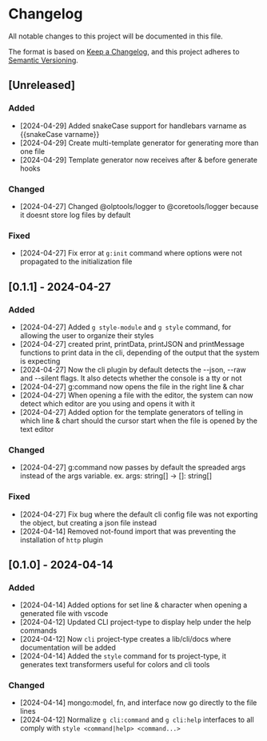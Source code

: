 # Changelog

All notable changes to this project will be documented in this file.

The format is based on [Keep a Changelog](https://keepachangelog.com/en/1.1.0/),
and this project adheres to [Semantic Versioning](https://semver.org/spec/v2.0.0.html).

## [Unreleased]


### Added
- [2024-04-29] Added snakeCase support for handlebars varname as {{snakeCase varname}}
- [2024-04-29] Create multi-template generator for generating more than one file
- [2024-04-29] Template generator now receives after & before generate hooks


### Changed
- [2024-04-27] <TS> Changed @olptools/logger to @coretools/logger because it doesnt store log files by default


### Fixed
- [2024-04-27] <G> Fix error at `g:init` command where options were not propagated to the initialization file

## [0.1.1] - 2024-04-27


### Added
- [2024-04-27] <Angular> Added `g style-module` and `g style` command, for allowing the user to organize their styles
- [2024-04-27] <CLI Plugin> created print, printData, printJSON and printMessage functions to print data in the cli, depending of the output that the system is expecting
- [2024-04-27] <CLI Plugin> Now the cli plugin by default detects the --json, --raw and --silent flags.  It also detects whether the console is a tty or not
- [2024-04-27] g:command now opens the file in the right line & char
- [2024-04-27] When opening a file with the editor, the system can now detect which editor are you using and opens it with it
- [2024-04-27] Added option for the template generators of telling in which line & chart should the cursor start when the file is opened by the text editor


### Changed
- [2024-04-27] g:command now passes by default the spreaded args instead of the args variable. ex. args: string[] -> []: string[]


### Fixed
- [2024-04-27] Fix bug where the default cli config file was not exporting the object, but creating a json file instead
- [2024-04-14] Removed not-found import that was preventing the installation of `http` plugin

## [0.1.0] - 2024-04-14


### Added
- [2024-04-14] Added options for set line & character when opening a generated file with vscode
- [2024-04-12] Updated CLI project-type to display help under the help commands
- [2024-04-12] Now `cli` project-type creates a lib/cli/docs where documentation will be added
- [2024-04-14] Added the `style` command for ts project-type, it generates text transformers useful for colors and cli tools


### Changed
- [2024-04-14] mongo:model, fn, and interface now go directly to the file lines
- [2024-04-12] Normalize `g cli:command` and `g cli:help` interfaces to all comply with `style <command|help> <command...>`
